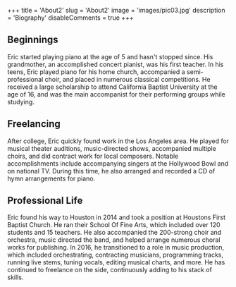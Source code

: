 +++
title = 'About2'
slug = 'About2'
image = 'images/pic03.jpg'
description = 'Biography'
disableComments = true
+++
## Beginnings
Eric started playing piano at the age of 5 and hasn't stopped since. His grandmother, an accomplished concert pianist, was his first teacher. In his teens, Eric played piano for his home church, accompanied a semi-professional choir, and placed in numerous classical competitions. He received a large scholarship to attend California Baptist University at the age of 16, and was the main accompanist for their performing groups while studying.

## Freelancing
After college, Eric quickly found work in the Los Angeles area. He played for musical theater auditions, music-directed shows, accompanied multiple choirs, and did contract work for local composers. Notable accomplishments include accompanying singers at the Hollywood Bowl and on national TV. During this time, he also arranged and recorded a CD of hymn arrangements for piano.

## Professional Life
Eric found his way to Houston in 2014 and took a position at Houstons First Baptist Church. He ran their School Of Fine Arts, which included over 120 students and 15 teachers. He also accompanied the 200-strong choir and orchestra, music directed the band, and helped arrange numerous choral works for publishing. In 2016, he transitioned to a role in music production, which included orchestrating, contracting musicians, programming tracks, running live stems, tuning vocals, editing musical charts, and more. He has continued to freelance on the side, continuously adding to his stack of skills.
